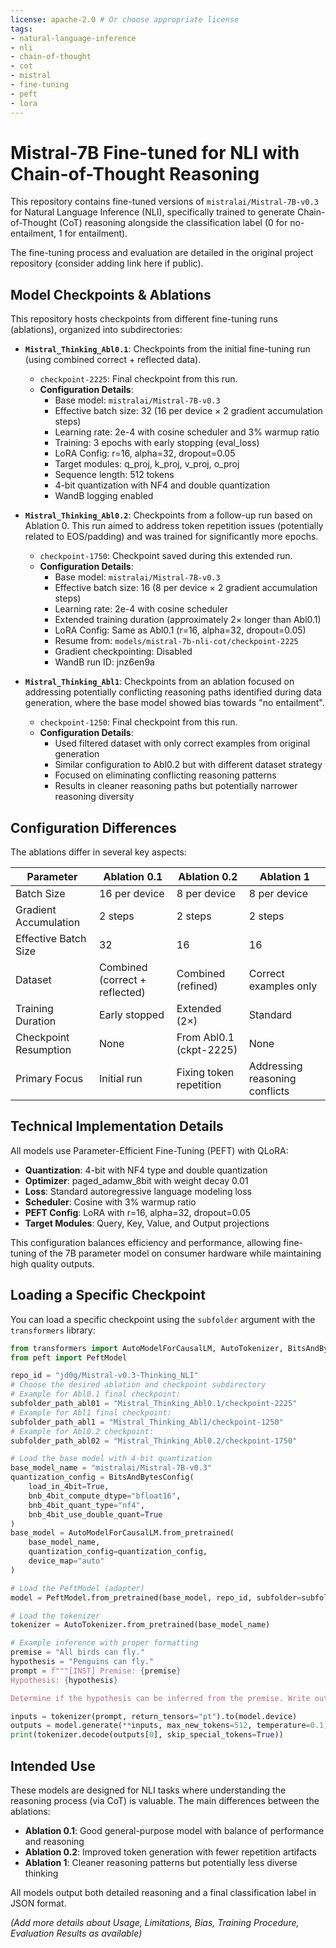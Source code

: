 ```yaml
---
license: apache-2.0 # Or choose appropriate license
tags:
- natural-language-inference
- nli
- chain-of-thought
- cot
- mistral
- fine-tuning
- peft
- lora
---
```


# Mistral-7B Fine-tuned for NLI with Chain-of-Thought Reasoning

This repository contains fine-tuned versions of `mistralai/Mistral-7B-v0.3` for Natural Language Inference (NLI), specifically trained to generate Chain-of-Thought (CoT) reasoning alongside the classification label (0 for no-entailment, 1 for entailment).

The fine-tuning process and evaluation are detailed in the original project repository (consider adding link here if public).

## Model Checkpoints & Ablations

This repository hosts checkpoints from different fine-tuning runs (ablations), organized into subdirectories:

*   **`Mistral_Thinking_Abl0.1`**: Checkpoints from the initial fine-tuning run (using combined correct + reflected data).
    *   `checkpoint-2225`: Final checkpoint from this run.
    *   **Configuration Details**:
        * Base model: `mistralai/Mistral-7B-v0.3`
        * Effective batch size: 32 (16 per device × 2 gradient accumulation steps)
        * Learning rate: 2e-4 with cosine scheduler and 3% warmup ratio
        * Training: 3 epochs with early stopping (eval_loss)
        * LoRA Config: r=16, alpha=32, dropout=0.05
        * Target modules: q_proj, k_proj, v_proj, o_proj
        * Sequence length: 512 tokens
        * 4-bit quantization with NF4 and double quantization
        * WandB logging enabled

*   **`Mistral_Thinking_Abl0.2`**: Checkpoints from a follow-up run based on Ablation 0. This run aimed to address token repetition issues (potentially related to EOS/padding) and was trained for significantly more epochs.
    *   `checkpoint-1750`: Checkpoint saved during this extended run.
    *   **Configuration Details**:
        * Base model: `mistralai/Mistral-7B-v0.3`
        * Effective batch size: 16 (8 per device × 2 gradient accumulation steps)
        * Learning rate: 2e-4 with cosine scheduler
        * Extended training duration (approximately 2× longer than Abl0.1)
        * LoRA Config: Same as Abl0.1 (r=16, alpha=32, dropout=0.05)
        * Resume from: `models/mistral-7b-nli-cot/checkpoint-2225`
        * Gradient checkpointing: Disabled
        * WandB run ID: jnz6en9a

*   **`Mistral_Thinking_Abl1`**: Checkpoints from an ablation focused on addressing potentially conflicting reasoning paths identified during data generation, where the base model showed bias towards "no entailment".
    *   `checkpoint-1250`: Final checkpoint from this run.
    *   **Configuration Details**:
        * Used filtered dataset with only correct examples from original generation
        * Similar configuration to Abl0.2 but with different dataset strategy
        * Focused on eliminating conflicting reasoning patterns
        * Results in cleaner reasoning paths but potentially narrower reasoning diversity

## Configuration Differences

The ablations differ in several key aspects:

| Parameter | Ablation 0.1 | Ablation 0.2 | Ablation 1 |
|-----------|--------------|--------------|------------|
| Batch Size | 16 per device | 8 per device | 8 per device |
| Gradient Accumulation | 2 steps | 2 steps | 2 steps |
| Effective Batch Size | 32 | 16 | 16 |
| Dataset | Combined (correct + reflected) | Combined (refined) | Correct examples only |
| Training Duration | Early stopped | Extended (2×) | Standard |
| Checkpoint Resumption | None | From Abl0.1 (ckpt-2225) | None |
| Primary Focus | Initial run | Fixing token repetition | Addressing reasoning conflicts |

## Technical Implementation Details

All models use Parameter-Efficient Fine-Tuning (PEFT) with QLoRA:

- **Quantization**: 4-bit with NF4 type and double quantization
- **Optimizer**: paged_adamw_8bit with weight decay 0.01
- **Loss**: Standard autoregressive language modeling loss
- **Scheduler**: Cosine with 3% warmup ratio
- **PEFT Config**: LoRA with r=16, alpha=32, dropout=0.05
- **Target Modules**: Query, Key, Value, and Output projections

This configuration balances efficiency and performance, allowing fine-tuning of the 7B parameter model on consumer hardware while maintaining high quality outputs.

## Loading a Specific Checkpoint

You can load a specific checkpoint using the `subfolder` argument with the `transformers` library:

```python
from transformers import AutoModelForCausalLM, AutoTokenizer, BitsAndBytesConfig
from peft import PeftModel

repo_id = "jd0g/Mistral-v0.3-Thinking_NLI"
# Choose the desired ablation and checkpoint subdirectory
# Example for Abl0.1 final checkpoint:
subfolder_path_abl01 = "Mistral_Thinking_Abl0.1/checkpoint-2225"
# Example for Abl1 final checkpoint:
subfolder_path_abl1 = "Mistral_Thinking_Abl1/checkpoint-1250"
# Example for Abl0.2 checkpoint:
subfolder_path_abl02 = "Mistral_Thinking_Abl0.2/checkpoint-1750"

# Load the base model with 4-bit quantization
base_model_name = "mistralai/Mistral-7B-v0.3"
quantization_config = BitsAndBytesConfig(
    load_in_4bit=True,
    bnb_4bit_compute_dtype="bfloat16",
    bnb_4bit_quant_type="nf4",
    bnb_4bit_use_double_quant=True
)
base_model = AutoModelForCausalLM.from_pretrained(
    base_model_name,
    quantization_config=quantization_config,
    device_map="auto"
)

# Load the PeftModel (adapter)
model = PeftModel.from_pretrained(base_model, repo_id, subfolder=subfolder_path_abl01) # Or use subfolder_path_abl1, subfolder_path_abl02

# Load the tokenizer
tokenizer = AutoTokenizer.from_pretrained(base_model_name)

# Example inference with proper formatting
premise = "All birds can fly."
hypothesis = "Penguins can fly."
prompt = f"""[INST] Premise: {premise}
Hypothesis: {hypothesis}

Determine if the hypothesis can be inferred from the premise. Write out your thought process step by step, then provide your final answer (1 for entailment, 0 for no entailment). Respond in JSON format with 'thought_process' and 'predicted_label' keys. [/INST]"""

inputs = tokenizer(prompt, return_tensors="pt").to(model.device)
outputs = model.generate(**inputs, max_new_tokens=512, temperature=0.1)
print(tokenizer.decode(outputs[0], skip_special_tokens=True))
```

## Intended Use

These models are designed for NLI tasks where understanding the reasoning process (via CoT) is valuable. The main differences between the ablations:

- **Ablation 0.1**: Good general-purpose model with balance of performance and reasoning
- **Ablation 0.2**: Improved token generation with fewer repetition artifacts
- **Ablation 1**: Cleaner reasoning patterns but potentially less diverse thinking

All models output both detailed reasoning and a final classification label in JSON format.

*(Add more details about Usage, Limitations, Bias, Training Procedure, Evaluation Results as available)* 